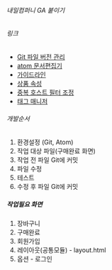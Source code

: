 ###### 내일컴퍼니 GA 붙이기

###### 링크
- [Git 파일 버전 관리](https://git-scm.com/download/win)
- [atom 문서편집기](https://atom.io/)
- [가이드라인](https://dobby-taginhouse.tistory.com/entry/%EC%A0%84%EC%9E%90%EC%83%81%EA%B1%B0%EB%9E%98-Ecommerce-%EC%BD%94%EB%93%9C-%EC%84%A4%EC%B9%98%ED%95%98%EA%B8%B0-ga?category=839975)
- [상품 속성](https://developers.google.com/analytics/devguides/collection/gtagjs/enhanced-ecommerce)
- [중복 호스트 필터 조정](https://mathbang.net/658)
- [태그 매니저](https://support.google.com/tagmanager/answer/6107124?visit_id=637139741095955287-920588080&rd=1)

###### 개발순서
1. 환경설정 (Git, Atom)
2. 작업 대상 파일(구매완료 화면)
3. 작업 전 파일 Git에 커밋
4. 파일 수정
5. 테스트
6. 수정 후 파일 Git에 커밋


##### 작업필요 화면
1. 장바구니
2. 구매완료
3. 회원가입
4. 레이아웃(공통모듈) - layout.html
5. 옵션 - 로그인
